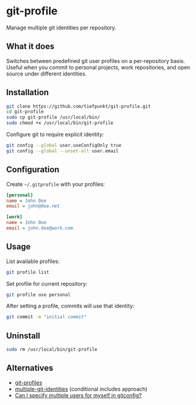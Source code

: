 # git-profile

Manage multiple git identities per repository.

## What it does

Switches between predefined git user profiles on a per-repository basis. Useful when you commit to personal projects, work repositories, and open source under different identities.

## Installation

```bash
git clone https://github.com/tiefpunkt/git-profile.git
cd git-profile
sudo cp git-profile /usr/local/bin/
sudo chmod +x /usr/local/bin/git-profile
```

Configure git to require explicit identity:

```bash
git config --global user.useConfigOnly true
git config --global --unset-all user.email
```

## Configuration

Create `~/.gitprofile` with your profiles:

```ini
[personal]
name = John Doe
email = john@doe.net

[work]
name = John Doe
email = john.doe@work.com
```

## Usage

List available profiles:

```bash
git profile list
```

Set profile for current repository:

```bash
git profile use personal
```

After setting a profile, commits will use that identity:

```bash
git commit -m "initial commit"
```

## Uninstall

```bash
sudo rm /usr/local/bin/git-profile
```

## Alternatives

- [git-profiles](https://github.com/bddenhartog/git-profiles)
- [multiple-git-identities](https://maarten.mulders.it/2020/07/multiple-git-identities/) (conditional includes approach)
- [Can I specify multiple users for myself in gitconfig?](http://stackoverflow.com/questions/4220416/can-i-specify-multiple-users-for-myself-in-gitconfig)
